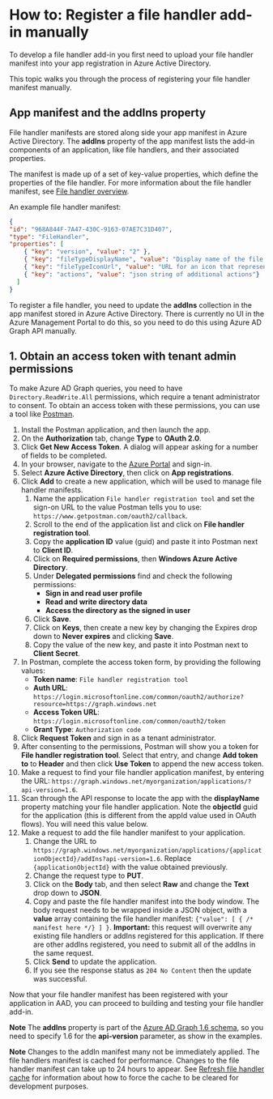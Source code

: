# How to: Register a file handler add-in manually

To develop a file handler add-in you first need to upload your file handler manifest into your app registration in Azure Active Directory.

This topic walks you through the process of registering your file handler manifest manually.

## App manifest and the addIns property

File handler manifests are stored along side your app manifest in Azure Active Directory.
The **addIns** property of the app manifest lists the add-in components of an application, like file handlers, and their associated properties.

The manifest is made up of a set of key-value properties, which define the properties of the file handler.
For more information about the file handler manifest, see [File handler overview](index.md).

An example file handler manifest:

<!-- { "blockType": "example", "name": "file-handler-manifest", "@type": "oneDriveAddins.fileHandlerManifest" } -->

```json
{
"id": "968A844F-7A47-430C-9163-07AE7C31D407",
"type": "FileHandler",
"properties": [
    { "key": "version", "value": "2" },
    { "key": "fileTypeDisplayName", "value": "Display name of the file format" },
    { "key": "fileTypeIconUrl", "value": "URL for an icon that represents the file format" },
    { "key": "actions", "value": "json string of additional actions"}
  ]
}
```

To register a file handler, you need to update the **addIns** collection in the app manifest stored in Azure Active Directory.
There is currently no UI in the Azure Management Portal to do this, so you need to do this using Azure AD Graph API manually.

## 1. Obtain an access token with tenant admin permissions

To make Azure AD Graph queries, you need to have `Directory.ReadWrite.All` permissions, which require a tenant administrator to consent.
To obtain an access token with these permissions, you can use a tool like [Postman](https://www.getpostman.com/).

1. Install the Postman application, and then launch the app.
2. On the **Authorization** tab, change **Type** to **OAuth 2.0**.
3. Click **Get New Access Token**. A dialog will appear asking for a number of fields to be completed.
4. In your browser, navigate to the [Azure Portal](https://portal.azure.com) and sign-in.
5. Select **Azure Active Directory**, then click on **App registrations**.
6. Click **Add** to create a new application, which will be used to manage file handler manifests.
    1. Name the application `File handler registration tool` and set the sign-on URL to the value Postman tells you to use: `https://www.getpostman.com/oauth2/callback`.
    2. Scroll to the end of the application list and click on **File handler registration tool**.
    3. Copy the **application ID** value (guid) and paste it into Postman next to **Client ID**.
    4. Click on **Required permissions**, then **Windows Azure Active Directory**.
    5. Under **Delegated permissions** find and check the following permissions:
        * **Sign in and read user profile**
        * **Read and write directory data**
        * **Access the directory as the signed in user**
    6. Click **Save**.
    7. Click on **Keys**, then create a new key by changing the Expires drop down to **Never expires** and clicking **Save**.
    8. Copy the value of the new key, and paste it into Postman next to **Client Secret**.
7. In Postman, complete the access token form, by providing the following values: 
    * **Token name**: `File handler registration tool`
    * **Auth URL**: `https://login.microsoftonline.com/common/oauth2/authorize?resource=https://graph.windows.net`
    * **Access Token URL**: `https://login.microsoftonline.com/common/oauth2/token`
    * **Grant Type**: `Authorization code`
8. Click **Request Token** and sign in as a tenant administrator.
9. After consenting to the permissions, Postman will show you a token for **File handler registration tool**. Select that entry, and change **Add token to** to **Header** and then click **Use Token** to append the new access token.
10. Make a request to find your file handler application manifest, by entering the URL: `https://graph.windows.net/myorganization/applications/?api-version=1.6`.
11. Scan through the API response to locate the app with the **displayName** property matching your file handler application. Note the **objectId** guid for the application (this is different from the appId value used in OAuth flows). You will need this value below.
12. Make a request to add the file handler manifest to your application.
    1. Change the URL to `https://graph.windows.net/myorganization/applications/{applicationObjectId}/addIns?api-version=1.6`. Replace `{applicationObjectId}` with the value obtained previously.
    2. Change the request type to **PUT**.
    3. Click on the **Body** tab, and then select **Raw** and change the **Text** drop down to **JSON**.
    4. Copy and paste the file handler manifest into the body window. The body request needs to be wrapped inside a JSON object, with a **value** array containing the file handler manifest: `{"value": [ { /* manifest here */} ] }`. **Important:** this request will overwrite any existing file handlers or addIns registered for this application. If there are other addIns registered, you need to submit all of the addIns in the same request.
    5. Click **Send** to update the application.
    6. If you see the response status as `204 No Content` then the update was successful.

Now that your file handler manifest has been registered with your application in AAD, you can proceed to building and testing your file handler add-in.

**Note** The **addIns** property is part of the [Azure AD Graph 1.6 schema](https://graph.windows.net/microsoft.com/$metadata?api-version=1.6), so you need to specify 1.6 for the **api-version** parameter, as show in the examples.

**Note** Changes to the addIn manifest many not be immediately applied. The file handlers manifest is cached for performance.
Changes to the file handler manifest can take up to 24 hours to appear.
See [Refresh file handler cache](file-handler-reset-cache.md) for information about how to force the cache to be cleared for development purposes.


<!-- {
  "type": "#page.annotation",
  "description": "Create a copy of an existing item.",
  "keywords": "copy existing item",
  "section": "documentation",
  "tocPath": "File handlers/Registering"
} -->